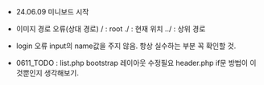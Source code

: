 - 24.06.09 미니보드 시작
- 이미지 경로 오류(상대 경로)
    /   : root
    ./  : 현재 위치
    ../ : 상위 경로
- login 오류
    input의 name값을 주지 않음. 항상 실수하는 부분 꼭 확인할 것.



- 0611_TODO : list.php bootstrap 레이아웃 수정필요
        header.php if문 방법이 이것뿐인지 생각해보기.